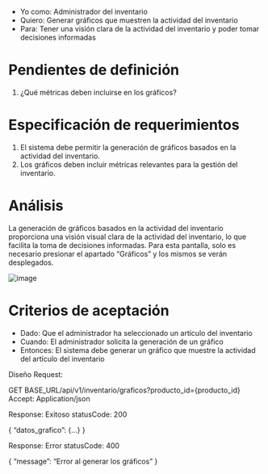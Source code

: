 - Yo como: Administrador del inventario
- Quiero: Generar gráficos que muestren la actividad del inventario
- Para: Tener una visión clara de la actividad del inventario y poder tomar decisiones informadas

# Pendientes de definición 
1. ¿Qué métricas deben incluirse en los gráficos?

# Especificación de requerimientos 
1. El sistema debe permitir la generación de gráficos basados en la actividad del inventario.
2. Los gráficos deben incluir métricas relevantes para la gestión del inventario.

# Análisis 
La generación de gráficos basados en la actividad del inventario proporciona una visión visual clara de la actividad del inventario, lo que facilita la toma de decisiones informadas. Para esta pantalla, solo es necesario presionar el apartado “Gráficos” y los mismos se verán desplegados.

![image](https://github.com/Crisale7/Invenio/assets/93544993/59da45c7-d1e7-4e9b-9e93-d661e7ebba06)


# Criterios de aceptación 
- Dado: Que el administrador ha seleccionado un artículo del inventario
- Cuando: El administrador solicita la generación de un gráfico
- Entonces: El sistema debe generar un gráfico que muestre la actividad del artículo del inventario

Diseño Request:

GET BASE_URL/api/v1/inventario/graficos?producto_id={producto_id} Accept: Application/json

Response: Exitoso statusCode: 200

{ “datos_grafico”: {…} }

Response: Error statusCode: 400

{ “message”: “Error al generar los gráficos” }
